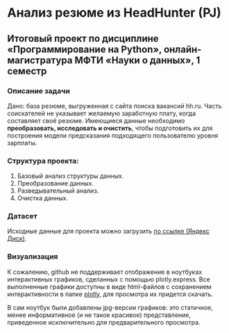 # Анализ резюме из HeadHunter (PJ)
## Итоговый проект по дисциплине «Программирование на Python», онлайн-магистратура МФТИ «Науки о данных», 1 семестр
### Описание задачи 
Дано: база резюме, выгруженная с сайта поиска вакансий hh.ru. 
Часть соискателей не указывает желаемую заработную плату, когда составляет своё резюме.
Имеющиеся данные необходимо **преобразовать, исследовать и очистить**, чтобы подготовить их для построения модели предсказания подходящего пользователю уровня зарплаты.
### Структура проекта:
1. Базовый анализ структуры данных.
2. Преобразование данных.
3. Разведывательный анализ.
4. Очистка данных.
### Датасет
Исходные данные для проекта можно загрузить [по ссылке (Яндекс Диск)](https://disk.yandex.ru/d/m6wEGmV7k637ng).
### Визуализация
К сожалению, github не поддерживает отображение в ноутбуках интерактивных графиков, сделанных с помощью plotly.express. Все выполненные графики доступны в виде html-файлов с сохранением интерактивности в папке [plotly](plotly), для просмотра их придется скачать. 

В сам ноутбук были добавлены jpg-версии графиков: это статичное, менее информативное (и не такое красивое) представление, приведенное исключительно для предварительного просмотра.
